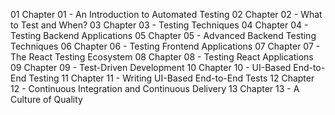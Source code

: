 01 Chapter 01 - An Introduction to Automated Testing
02 Chapter 02 - What to Test and When?
03 Chapter 03 - Testing Techniques
04 Chapter 04 - Testing Backend Applications
05 Chapter 05 - Advanced Backend Testing Techniques
06 Chapter 06 - Testing Frontend Applications
07 Chapter 07 - The React Testing Ecosystem
08 Chapter 08 - Testing React Applications
09 Chapter 09 - Test-Driven Development
10 Chapter 10 - UI-Based End-to-End Testing
11 Chapter 11 - Writing UI-Based End-to-End Tests
12 Chapter 12 - Continuous Integration and Continuous Delivery
13 Chapter 13 - A Culture of Quality
